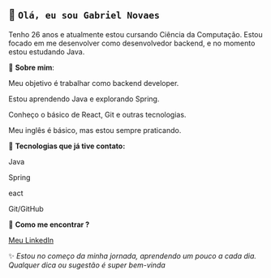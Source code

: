 ## 👋 **`Olá, eu sou Gabriel Novaes`**

Tenho 26 anos e atualmente estou cursando Ciência da Computação.
Estou focado em me desenvolver como desenvolvedor backend, e no momento estou estudando Java.

👋 **Sobre mim**:

Meu objetivo é trabalhar como backend developer.

Estou aprendendo Java e explorando Spring.

Conheço o básico de React, Git e outras tecnologias.

Meu inglês é básico, mas estou sempre praticando.

👋 **Tecnologias que já tive contato:**

Java 

Spring 

eact 

Git/GitHub 

👋 **Como me encontrar ?**

[Meu LinkedIn](https://www.linkedin.com/in/gabrielnovaes777)



✨ *Estou no começo da minha jornada, aprendendo um pouco a cada dia.
Qualquer dica ou sugestão é super bem-vinda*

